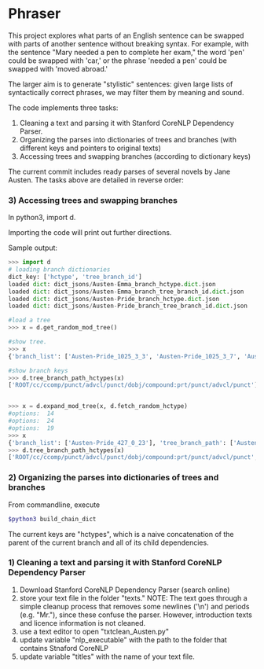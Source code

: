 # Phraser

This project explores what parts of an English sentence can be swapped with parts of another sentence without breaking syntax. For example, with the sentence "Mary needed a pen to complete her exam," the word 'pen' could be swapped with 'car,' or the phrase 'needed a pen' could be swapped with 'moved abroad.' 

The larger aim is to generate "stylistic" sentences: given large lists of syntactically correct phrases, we may filter them by meaning and sound.

The code implements three tasks: 

1. Cleaning a text and parsing it with Stanford CoreNLP Dependency Parser. 
2. Organizing the parses into dictionaries of trees and branches (with different keys and pointers to original texts)
3. Accessing trees and swapping branches (according to dictionary keys)


The current commit includes ready parses of several novels by Jane Austen. The tasks above are detailed in reverse order:

### 3) Accessing trees and swapping branches

In python3, import d.

Importing the code will print out further directions. 


Sample output:

```python
>>> import d
# loading branch dictionaries
dict_key: ['hctype', 'tree_branch_id']
loaded dict: dict_jsons/Austen-Emma_branch_hctype.dict.json
loaded dict: dict_jsons/Austen-Emma_branch_tree_branch_id.dict.json
loaded dict: dict_jsons/Austen-Pride_branch_hctype.dict.json
loaded dict: dict_jsons/Austen-Pride_branch_tree_branch_id.dict.json

#load a tree
>>> x = d.get_random_mod_tree()

#show tree. 
>>> x
{'branch_list': ['Austen-Pride_1025_3_3', 'Austen-Pride_1025_3_7', 'Austen-Pride_1025_3_18'], 'tree_branch_path': ['Austen-Pride_1025_3_11'], 'branch_slots': ['And', [], ',', [], ',', 'find', 'them', 'out', ',', [], '.'], 'tree_branch_id': 'Austen-Pride_1025_3_11'}

#show branch keys
>>> d.tree_branch_path_hctypes(x)
['ROOT/cc/ccomp/punct/advcl/punct/dobj/compound:prt/punct/advcl/punct']


>>> x = d.expand_mod_tree(x, d.fetch_random_hctype)
#options:  14
#options:  24
#options:  19
>>> x
{'branch_list': ['Austen-Pride_427_0_23'], 'tree_branch_path': ['Austen-Pride_1025_3_11', [], 'Austen-Mansfield_427_0_16', [], 'Austen-Pride_427_0_21', [], 'Austen-Emma_1586_1_5', []], 'branch_slots': ['And', 'complaining', 'about', ',', 'when', 'Charles', 'gets', [], ',', 'find', 'them', 'out', ',', 'when', 'she', 'did', 'speak', '.']}
>>> d.tree_branch_path_hctypes(x)
['ROOT/cc/ccomp/punct/advcl/punct/dobj/compound:prt/punct/advcl/punct', [], 'ccomp/advmod', [], 'advcl/advmod/nsubj/nmod:to', [], 'advcl/advmod/nsubj/aux', []]
```

### 2) Organizing the parses into dictionaries of trees and branches

From commandline, execute

```bash
$python3 build_chain_dict
```

The current keys are "hctypes", which is a naive concatenation of
the parent of the current branch and all of its child dependencies.


### 1) Cleaning a text and parsing it with Stanford CoreNLP Dependency Parser
1. Download Stanford CoreNLP Dependency Parser (search online)
2. store your text file in the folder "texts." NOTE: The text goes through a simple cleanup process that removes some newlines ('\n') and periods (e.g. "Mr."), since these confuse the parser. However, introduction texts and licence information is not cleaned. 
3. use a text editor to open "txtclean_Austen.py"
4. update variable "nlp_executable" with the path to the folder that contains Stnaford CoreNLP
5. update variable "titles" with the name of your text file.
